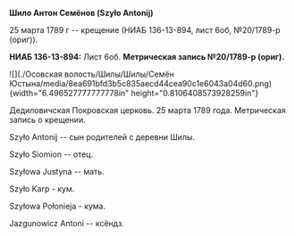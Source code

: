 **Шило Антон Семёнов (Szyło Antonij)**

25 марта 1789 г -- крещение (НИАБ 136-13-894, лист 6об, №20/1789-р
(ориг)).

**НИАБ 136-13-894:** Лист 6об. **Метрическая запись №20/1789-р (ориг).**

![](./Осовская волость/Шилы/Шилы/Семён Юстына/media/8ea691bfd3b5c835aecd44cea90c1e6043a04d60.png){width="6.496527777777778in"
height="0.8106408573928259in"}

Дедиловичская Покровская церковь. 25 марта 1789 года. Метрическая запись
о крещении.

Szyło Antonij -- сын родителей с деревни Шилы.

Szyło Siomion -- отец.

Szyłowa Justyna -- мать.

Szyło Karp - кум.

Szyłowa Połonieja - кума.

Jazgunowicz Antoni -- ксёндз.
